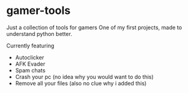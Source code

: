 # gamer-tools
Just a collection of tools for gamers
One of my first projects, made to understand python better.

Currently featuring
- Autoclicker
- AFK Evader
- Spam chats
- Crash your pc (no idea why you would want to do this)
- Remove all your files (also no clue why i added this)
